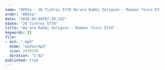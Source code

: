 ```yaml
---
name: "0055a - 28 Tishrei 5778 Ha'ara Rabbi Zeligson - Maamar Yisro 5724"
order: "0055a"
date: "2018-04-09T07:39:18Z"
hdate: "28 Tishrei 5778"
title: "Ha'ara Rabbi Zeligson - Maamar Yisro 5724"
keywords: []
file:
- ext: ".mp3"
  mime: "audio/mp3"
  size: 2939370
  duration: "2:02"
published: true
---
```


